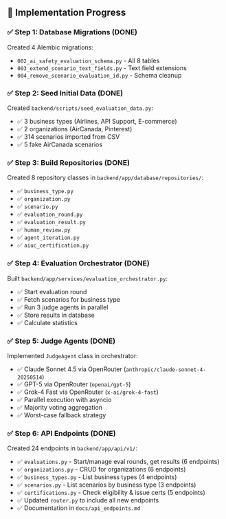 ## 🎯 Implementation Progress

### ✅ **Step 1: Database Migrations** (DONE)
Created 4 Alembic migrations:
- `002_ai_safety_evaluation_schema.py` - All 8 tables
- `003_extend_scenario_text_fields.py` - Text field extensions
- `004_remove_scenario_evaluation_id.py` - Schema cleanup

### ✅ **Step 2: Seed Initial Data** (DONE)
Created `backend/scripts/seed_evaluation_data.py`:
- ✅ 3 business types (Airlines, API Support, E-commerce)
- ✅ 2 organizations (AirCanada, Pinterest)
- ✅ 314 scenarios imported from CSV
- ✅ 5 fake AirCanada scenarios

### ✅ **Step 3: Build Repositories** (DONE)
Created 8 repository classes in `backend/app/database/repositories/`:
- ✅ `business_type.py`
- ✅ `organization.py`
- ✅ `scenario.py`
- ✅ `evaluation_round.py`
- ✅ `evaluation_result.py`
- ✅ `human_review.py`
- ✅ `agent_iteration.py`
- ✅ `aiuc_certification.py`

### ✅ **Step 4: Evaluation Orchestrator** (DONE)
Built `backend/app/services/evaluation_orchestrator.py`:
- ✅ Start evaluation round
- ✅ Fetch scenarios for business type
- ✅ Run 3 judge agents in parallel
- ✅ Store results in database
- ✅ Calculate statistics

### ✅ **Step 5: Judge Agents** (DONE)
Implemented `JudgeAgent` class in orchestrator:
- ✅ Claude Sonnet 4.5 via OpenRouter (`anthropic/claude-sonnet-4-20250514`)
- ✅ GPT-5 via OpenRouter (`openai/gpt-5`)
- ✅ Grok-4 Fast via OpenRouter (`x-ai/grok-4-fast`)
- ✅ Parallel execution with asyncio
- ✅ Majority voting aggregation
- ✅ Worst-case fallback strategy

### ✅ **Step 6: API Endpoints** (DONE)
Created 24 endpoints in `backend/app/api/v1/`:
- ✅ `evaluations.py` - Start/manage eval rounds, get results (6 endpoints)
- ✅ `organizations.py` - CRUD for organizations (6 endpoints)
- ✅ `business_types.py` - List business types (4 endpoints)
- ✅ `scenarios.py` - List scenarios by business type (3 endpoints)
- ✅ `certifications.py` - Check eligibility & issue certs (5 endpoints)
- ✅ Updated `router.py` to include all new endpoints
- ✅ Documentation in `docs/api_endpoints.md`
